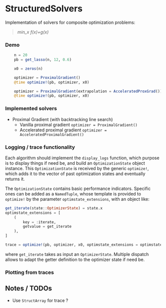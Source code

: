 # StructuredSolvers

Implementation of solvers for composite optimization problems:
> *min_x f(x)+g(x)*

### Demo
``` julia
    n = 20
    pb = get_lasso(n, 12, 0.6)

    x0 = zeros(n)

    optimizer = ProximalGradient()
    @time optimize!(pb, optimizer, x0)

    optimizer = ProximalGradient(extrapolation = AcceleratedProxGrad())
    @time optimize!(pb, optimizer, x0)
```


### Implemented solvers
- Proximal Gradient (with backtracking line search)
    - Vanilla proximal gradient
    `optimizer = ProximalGradient()`
    - Accelerated proximal gradient
    `optimizer = AcceleratedProximalGradient()`

### Logging / trace functionality
Each algorithm should implement the `display_logs` function, which purpose is to display things if need be, and build an `OptimizationState` object instance. This `OptimizationState` is received by the generic `optimize!`, which adds it to the vector of past optimization states and eventually returns it.

The `OptimizationState` contains basic performance indicators. Specific ones can be added as a `NamedTuple`, whose template is provided to `optimize!` by the parameter `optimstate_extensions`, with an object like:
```julia
get_iterate(state::OptimizerState) = state.x
optimstate_extensions = [
    (
        key = :iterate,
        getvalue = get_iterate
    ),
]

trace = optimize!(pb, optimizer, x0, optimstate_extensions = optimstate_extensions)
```
where `get_iterate` takes as input an `OptimizerState`. Multiple dispatch allows to adapt the getter definition to the optimizer state if need be.

### Plotting from traces




## Notes / TODOs
- Use `StructArray` for trace ?